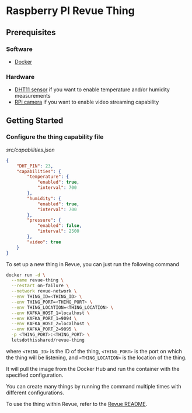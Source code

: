 # Raspberry PI Revue Thing

## Prerequisites

### Software

- [Docker](https://docker.com)

### Hardware

- [DHT11 sensor]() if you want to enable temperature and/or humidity measurements
- [RPi camera]() if you want to enable video streaming capability

## Getting Started

### Configure the thing capability file

*src/capabilities.json*

```json
{
    "DHT_PIN": 23,
    "capabilities": {
        "temperature": {
            "enabled": true,
            "interval": 700
        },
        "humidity": {
            "enabled": true,
            "interval": 700
        },
        "pressure": {
            "enabled": false,
            "interval": 2500
        },
        "video": true
    }
}
```

To set up a new thing in Revue, you can just run the following command

```bash
docker run -d \
  --name revue-thing \
  --restart on-failure \
  --network revue-network \
  --env THING_ID=<THING_ID> \
  --env THING_PORT=<THING_PORT> \
  --env THING_LOCATION=<THING_LOCATION> \
  --env KAFKA_HOST_1=localhost \
  --env KAFKA_PORT_1=9094 \
  --env KAFKA_HOST_2=localhost \
  --env KAFKA_PORT_2=9095 \
  -p <THING_PORT>:<THING_PORT> \
  letsdothisshared/revue-thing
```

where `<THING_ID>` is the ID of the thing, `<THING_PORT>` is the port on which the thing will be listening,
and `<THING_LOCATION>` is the location of the thing.

It will pull the image from the Docker Hub and run the container with the specified configuration.

You can create many things by running the command multiple times with different configurations.

To use the thing within Revue, refer to the [Revue README](https://github.com/revue-org/revue).
